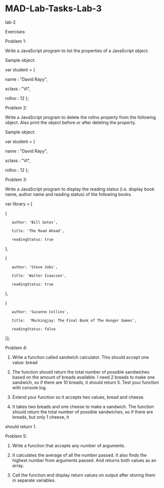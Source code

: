 # MAD-Lab-Tasks-Lab-3
lab-2

Exercises:

Problem 1:

Write a JavaScript program to list the properties of a JavaScript object. 

Sample object:

var student = {

name : "David Rayy",

sclass : "VI",

rollno : 12 };

Problem 2:

Write a JavaScript program to delete the rollno property from the following object. Also print the object before or after deleting the property. 

Sample object:

var student = {

name : "David Rayy",

sclass : "VI",

rollno : 12 };

Problem 3:

Write a JavaScript program to display the reading status (i.e. display book name, author name and reading status) of the following books. 

var library = [ 

   {
   
       author: 'Bill Gates',
       
       title: 'The Road Ahead',
       
       readingStatus: true
       
   },
   
   {
   
       author: 'Steve Jobs',
       
       title: 'Walter Isaacson',
       
       readingStatus: true
       
   },
   
   {
   
       author: 'Suzanne Collins',
       
       title:  'Mockingjay: The Final Book of The Hunger Games', 
       
       readingStatus: false
       
   }];
   
   Problem 4:
   
1.	Write a function called sandwich calculator. This should accept one value: bread

2.	The function should return the total number of possible sandwiches based on the amount of breads available. I need 2 breads to make one sandwich, so if there are 10 
    breads, it should return 5. Test your function with console.log.

3.	Extend your function so it accepts two values, bread and cheese.

4.	It takes two breads and one cheese to make a sandwich. The function should return the total number of possible sandwiches, so if there are breads, but only 1 cheese, it 

should return 1.

Problem 5:

1.	Write a function that accepts any number of arguments. 

2.	It calculates the average of all the number passed. It also finds the highest number from arguments passed. And returns both values as an array.

3.	Call the function and display return values on output after storing them in separate variables.
